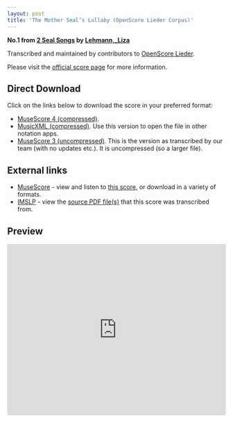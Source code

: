 ```yaml
---
layout: post
title: 'The Mother Seal’s Lullaby (OpenScore Lieder Corpus)'
---
```


__No.1 from [2 Seal Songs](https://fourscoreandmore.org/OpenScore/Lehmann%2C_Liza/2_Seal_Songs/) by [Lehmann,_Liza](https://fourscoreandmore.org/OpenScore/Lehmann%2C_Liza)__

Transcribed and maintained by contributors to [OpenScore Lieder].

Please visit the [official score page] for more information.

[official score page]: https://musescore.com/openscore-lieder-corpus/scores/6573515
[OpenScore Lieder]: https://musescore.com/openscore-lieder-corpus

## Direct Download

Click on the links below to download the score in your preferred format:
- [MuseScore 4 (compressed)](https://fourscoreandmore.org/OpenScore/Lehmann%2C_Liza/2_Seal_Songs/1_The_Mother_Seal%E2%80%99s_Lullaby.mscz).
- [MusicXML (compressed)](https://fourscoreandmore.org/OpenScore/Lehmann%2C_Liza/2_Seal_Songs/1_The_Mother_Seal%E2%80%99s_Lullaby.mxl). Use this version to open the file in other notation apps.
- [MuseScore 3 (uncompressed)](https://raw.githubusercontent.com/OpenScore/Lieder/refs/heads/main/scores/Lehmann%2C_Liza/2_Seal_Songs/1_The_Mother_Seal%E2%80%99s_Lullaby/lc6573515.mscx). This is the version as transcribed by our team (with no updates etc.). It is uncompressed (so a larger file).

## External links

- [MuseScore] - view and listen to [this score][MuseScore], or download in a variety of formats.
- [IMSLP] - view the [source PDF file(s)][IMSLP] that this score was transcribed from.

[MuseScore]: https://musescore.com/score/6573515
[IMSLP]: https://imslp.org/wiki/Special:ReverseLookup/626778

## Preview

<iframe width="100%" height="394" src="https://musescore.com/openscore-lieder-corpus/scores/6573515/embed" frameborder="0" allowfullscreen allow="autoplay; fullscreen"></iframe>
